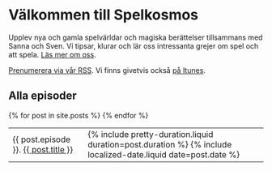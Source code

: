 ---
---

# Välkommen till Spelkosmos

Upplev nya och gamla spelvärldar och magiska berättelser tillsammans med Sanna och Sven. Vi tipsar, klurar och lär oss intressanta grejer om spel och att spela. [Läs mer om oss][1].

[Prenumerera via vår RSS][2]. Vi finns givetvis också [på Itunes][3].

## Alla episoder

<table>
	{% for post in site.posts %}
	<tr>
		<td>
			{{ post.episode }}. <a href="{{ post.url }}">{{ post.title }}</a>
		</td>
		<td>
			{% include pretty-duration.liquid duration=post.duration %}
			<time>{% include localized-date.liquid date=post.date %}</time>
		</td>
	</tr>
	 {% endfor %}
</table>

[1]: /om-oss/
[2]: http://spelkosmos.se/itunes.rss
[3]: https://itunes.apple.com/se/podcast/spelkosmos/id1074034373
